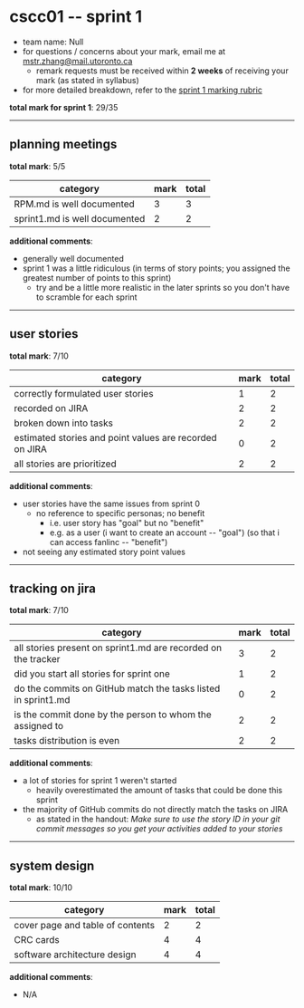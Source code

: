 # cscc01 -- sprint 1

- team name: Null
- for questions / concerns about your mark, email me at mstr.zhang@mail.utoronto.ca
    - remark requests must be received within **2 weeks** of receiving your mark (as stated in syllabus)
- for more detailed breakdown, refer to the [sprint 1 marking rubric](https://cmsweb.utsc.utoronto.ca/cscc01f19/project/Sprint1_marking.txt)

**total mark for sprint 1**: 29/35

---

## planning meetings

**total mark**: 5/5

|category|mark|total|
|---|---|---|
|RPM.md is well documented|3|3|
|sprint1.md is well documented|2|2|

**additional comments**:

- generally well documented
- sprint 1 was a little ridiculous (in terms of story points; you assigned the greatest number of points to this sprint)
    - try and be a little more realistic in the later sprints so you don't have to scramble for each sprint

---

## user stories

**total mark**: 7/10

|category|mark|total|
|---|---|---|
|correctly formulated user stories|1|2|
|recorded on JIRA|2|2|
|broken down into tasks|2|2|
|estimated stories and point values are recorded on JIRA|0|2|
|all stories are prioritized|2|2|

**additional comments**:

- user stories have the same issues from sprint 0
    - no reference to specific personas; no benefit
        - i.e. user story has "goal" but no "benefit"
        - e.g. as a user (i want to create an account -- "goal") (so that i can access fanlinc -- "benefit")
- not seeing any estimated story point values

---

## tracking on jira

**total mark**: 7/10

|category|mark|total|
|---|---|---|
|all stories present on sprint1.md are recorded on the tracker|3|2|
|did you start all stories for sprint one|1|2|
|do the commits on GitHub match the tasks listed in sprint1.md|0|2|
|is the commit done by the person to whom the assigned to|2|2|
|tasks distribution is even|2|2|

**additional comments**:

- a lot of stories for sprint 1 weren't started
    - heavily overestimated the amount of tasks that could be done this sprint
- the majority of GitHub commits do not directly match the tasks on JIRA
    - as stated in the handout:
        _Make sure to use the story ID in your git commit messages so you get your activities added to your stories_


---

## system design

**total mark**: 10/10

|category|mark|total|
|---|---|---|
|cover page and table of contents|2|2|
|CRC cards|4|4|
|software architecture design|4|4|

**additional comments**:

- N/A
